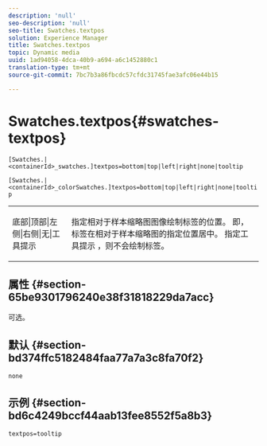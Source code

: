 ```yaml
---
description: 'null'
seo-description: 'null'
seo-title: Swatches.textpos
solution: Experience Manager
title: Swatches.textpos
topic: Dynamic media
uuid: 1ad94058-4dca-40b9-a694-a6c1452880c1
translation-type: tm+mt
source-git-commit: 7bc7b3a86fbcdc57cfdc31745fae3afc06e44b15

---
```



# Swatches.textpos{#swatches-textpos}

`[Swatches.|<containerId>_swatches.]textpos=bottom|top|left|right|none|tooltip`

`[Swatches.|<containerId>_colorSwatches.]textpos=bottom|top|left|right|none|tooltip`

<table id="table_B3B03B00DCF0466DB332E851F4DDF610"> 
 <tbody> 
  <tr> 
   <td> <p> <span class="codeph"> 底部|顶部|左侧|右侧|无|工具提示</span> </p> </td> 
   <td> <p> 指定相对于样本缩略图图像绘制标签的位置。 即，标签在相对于样本缩略图的指定位置居中。 指定工 <span class="codeph"> 具提示</span> ，则不会绘制标签。 </p> </td> 
  </tr> 
 </tbody> 
</table>

## 属性 {#section-65be9301796240e38f31818229da7acc}

可选。

## 默认 {#section-bd374ffc5182484faa77a7a3c8fa70f2}

`none`

## 示例 {#section-bd6c4249bccf44aab13fee8552f5a8b3}

`textpos=tooltip`
